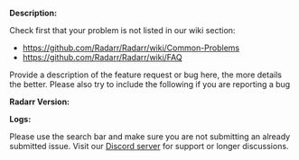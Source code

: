 **Description:**

Check first that your problem is not listed in our wiki section:
* https://github.com/Radarr/Radarr/wiki/Common-Problems
* https://github.com/Radarr/Radarr/wiki/FAQ

Provide a description of the feature request or bug here, the more details the better. 
Please also try to include the following if you are reporting a bug

**Radarr Version:**

**Logs:**


Please use the search bar and make sure you are not submitting an already submitted issue.
Visit our [Discord server](https://discord.gg/NWYch8M) for support or longer discussions.
